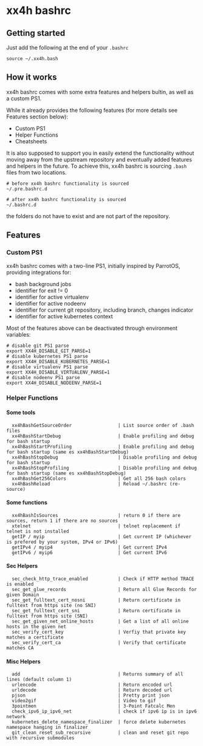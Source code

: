 # xx4h bashrc
## Getting started
Just add the following at the end of your `.bashrc`
```
source ~/.xx4h.bash
```

## How it works
xx4h bashrc comes with some extra features and helpers bultin, as well as a custom PS1.

While it already provides the following features (for more details see Features section below):
- Custom PS1
- Helper Functions
- Cheatsheets

It is also supposed to support you in easily extend the functionality without moving away from
the upstream repository and eventually added features and helpers in the future.
To achieve this, xx4h bashrc is sourcing `.bash` files from two locations.
```
# before xx4h bashrc functionality is sourced
~/.pre.bashrc.d

# after xx4h bashrc functionality is sourced
~/.bashrc.d
```

the folders do not have to exist and are not part of the repository.

## Features

### Custom PS1
xx4h bashrc comes with a two-line PS1, initially inspired by ParrotOS, providing integrations for:
- bash background jobs
- identifier for exit != 0
- identifier for active virtualenv
- identifier for active nodeenv
- identifier for current git repository, including branch, changes indicator
- identifier for active kubernetes context

Most of the features above can be deactivated through environment variables:
```
# disable git PS1 parse 
export XX4H_DISABLE_GIT_PARSE=1
# disable kubernetes PS1 parse
export XX4H_DISABLE_KUBERNETES_PARSE=1
# disable virtualenv PS1 parse
export XX4H_DISABLE_VIRTUALENV_PARSE=1
# disable nodeenv PS1 parse
export XX4H_DISABLE_NODEENV_PARSE=1
```

### Helper Functions
#### Some tools
```
  xx4hBashGetSourceOrder                 | List source order of .bash files
  xx4hBashStartDebug                     | Enable profiling and debug for bash startup
  xx4hBashStartProfiling                 | Enable profiling and debug for bash startup (same es xx4hBashStartDebug)
  xx4hBashStopDebug                      | Disable profiling and debug for bash startup
  xx4hBashStopProfiling                  | Disable profiling and debug for bash startup (same es xx4hBashStopDebug)
  xx4hBashGet256Colors                   | Get all 256 bash colors
  xx4hBashReload                         | Reload ~/.bashrc (re-source)
```

#### Some functions
```
  xx4hBashIsSources                      | return 0 if there are sources, return 1 if there are no sources
  xtelnet                                | telnet replacement if telnet is not installed
  getIP / myip                           | Get current IP (whichever is prefered by your system, IPv4 or IPv6)
  getIPv4 / myip4                        | Get current IPv4
  getIPv6 / myip6                        | Get current IPv6
```

#### Sec Helpers
```
  sec_check_http_trace_enabled           | Check if HTTP method TRACE is enabled
  sec_get_glue_records                   | Return all Glue Records for given Domain
  sec_get_fulltext_cert_nosni            | Return certificate in fulltext from https site (no SNI)
  sec_get_fulltext_cert_sni              | Return certificate in fulltext from https site (SNI)
  sec_get_given_net_online_hosts         | Get a list of all online hosts in the given net
  sec_verify_cert_key                    | Verfiy that private key matches a certificate
  sec_verify_cert_ca                     | Verify that certificate matches CA
```

#### Misc Helpers
```
  add                                    | Returns summary of all lines (default column 1)
  urlencode                              | Return encoded url
  urldecode                              | Return decoded url
  pjson                                  | Pretty print json
  video2gif                              | Video to gif
  3pointmen                              | 3-Point Fatcalc Men
  check_ipv6_ip_ipv6_net                 | check if ipv6 ip is in ipv6 network
  kubernetes_delete_namespace_finalizer  | force delete kubernetes namespace hanging in finalizer
  git_clean_reset_sub_recursive          | clean and reset git repo with recursive submodules
```
